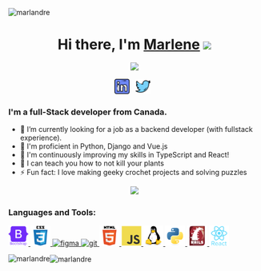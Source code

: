 <p align="left"> <img src="https://komarev.com/ghpvc/?username=marlandre&label=Profile%20views&color=0e75b6&style=flat" alt="marlandre" /> </p>
<div align="center">

   <h1>Hi there, I'm <a href="https://marlandre.com/"> Marlene</a> <img src="https://media.giphy.com/media/hvRJCLFzcasrR4ia7z/giphy.gif" width="25px"> </h1>
   
   
   <img src="https://pronoun.cyou/x/y?subject=They&object=Them&height=20"> 
</div>

<p align='center'>
   <a href="https://www.linkedin.com/in/marlandre/"><img height="30" src="https://raw.githubusercontent.com/8bithemant/8bithemant/master/linkedin.png?raw=true"></a>&nbsp;&nbsp;
<a href="https://twitter.com/marlandre90"><img height="30" src="https://raw.githubusercontent.com/8bithemant/8bithemant/master/twitter.png?raw=true"></a>&nbsp;&nbsp;

 </p>

  <h3> I'm a full-Stack developer from Canada.</h3>

- 🔭 I’m currently looking for a job as a backend developer (with fullstack experience).
- 🥀 I'm proficient in Python, Django and Vue.js
- 💬 I'm continuously improving my skills in TypeScript and React!
- 🌱 I can teach you how to not kill your plants 
- ⚡ Fun fact: I love making geeky crochet projects and solving puzzles

<!-- STATS -->

<p align="center" >
<a href="https://github.com/marlandre/github-readme-stats"> 
    <img  src="https://github-readme-stats.vercel.app/api?username=marlandre&&show_icons=true&theme=radical"/>
  </a>
</p>



<h3 align="left">Languages and Tools:</h3>
<p align="left"> <a href="https://getbootstrap.com" target="_blank" rel="noreferrer"> <img src="https://raw.githubusercontent.com/devicons/devicon/master/icons/bootstrap/bootstrap-plain-wordmark.svg" alt="bootstrap" width="40" height="40"/> </a> <a href="https://www.w3schools.com/css/" target="_blank" rel="noreferrer"> <img src="https://raw.githubusercontent.com/devicons/devicon/master/icons/css3/css3-original-wordmark.svg" alt="css3" width="40" height="40"/> </a> <a href="https://www.figma.com/" target="_blank" rel="noreferrer"> <img src="https://www.vectorlogo.zone/logos/figma/figma-icon.svg" alt="figma" width="40" height="40"/> </a> <a href="https://git-scm.com/" target="_blank" rel="noreferrer"> <img src="https://www.vectorlogo.zone/logos/git-scm/git-scm-icon.svg" alt="git" width="40" height="40"/> </a> <a href="https://www.w3.org/html/" target="_blank" rel="noreferrer"> <img src="https://raw.githubusercontent.com/devicons/devicon/master/icons/html5/html5-original-wordmark.svg" alt="html5" width="40" height="40"/> </a> <a href="https://developer.mozilla.org/en-US/docs/Web/JavaScript" target="_blank" rel="noreferrer"> <img src="https://raw.githubusercontent.com/devicons/devicon/master/icons/javascript/javascript-original.svg" alt="javascript" width="40" height="40"/> </a> <a href="https://www.linux.org/" target="_blank" rel="noreferrer"> <img src="https://raw.githubusercontent.com/devicons/devicon/master/icons/linux/linux-original.svg" alt="linux" width="40" height="40"/> </a> <a href="https://www.python.org" target="_blank" rel="noreferrer"> <img src="https://raw.githubusercontent.com/devicons/devicon/master/icons/python/python-original.svg" alt="python" width="40" height="40"/> </a> <a href="https://rubyonrails.org" target="_blank" rel="noreferrer"> <img src="https://raw.githubusercontent.com/devicons/devicon/master/icons/rails/rails-original-wordmark.svg" alt="rails" width="40" height="40"/> </a> <a href="https://reactjs.org/" target="_blank" rel="noreferrer"> <img src="https://raw.githubusercontent.com/devicons/devicon/master/icons/react/react-original-wordmark.svg" alt="react" width="40" height="40"/> </a> </p>


<p><img align="left" src="https://github-readme-stats.vercel.app/api/top-langs?username=marlandre&show_icons=true&theme=radical&locale=en&layout=compact" alt="marlandre" /></p>

<p><img align="center" src="https://github-readme-streak-stats.herokuapp.com/?user=marlandre&theme=radical" alt="marlandre" /></p>
